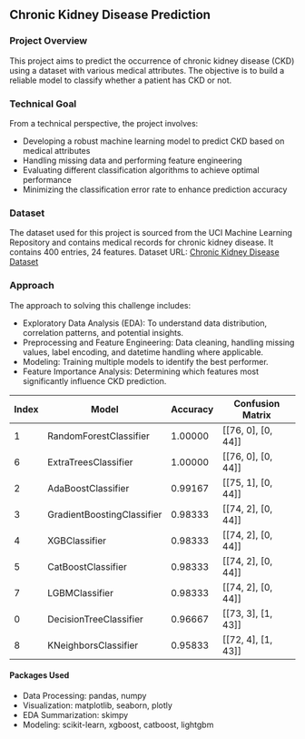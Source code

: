 ## Chronic Kidney Disease Prediction

### Project Overview
This project aims to predict the occurrence of chronic kidney disease (CKD) using a dataset with various medical attributes. The objective is to build a reliable model to classify whether a patient has CKD or not.

### Technical Goal
From a technical perspective, the project involves:

* Developing a robust machine learning model to predict CKD based on medical attributes
* Handling missing data and performing feature engineering
* Evaluating different classification algorithms to achieve optimal performance
* Minimizing the classification error rate to enhance prediction accuracy

### Dataset 
The dataset used for this project is sourced from the UCI Machine Learning Repository and contains medical records for chronic kidney disease. It contains 400 entries, 24 features.
Dataset URL: [Chronic Kidney Disease Dataset](https://archive.ics.uci.edu/dataset/336/chronic+kidney+disease)

### Approach
The approach to solving this challenge includes:

* Exploratory Data Analysis (EDA): To understand data distribution, correlation patterns, and potential insights.
* Preprocessing and Feature Engineering: Data cleaning, handling missing values, label encoding, and datetime handling where applicable.
* Modeling: Training multiple models to identify the best performer.
* Feature Importance Analysis: Determining which features most significantly influence CKD prediction.

| Index | Model                       | Accuracy | Confusion Matrix        |
|-------|-----------------------------|----------|-------------------------|
| 1     | RandomForestClassifier      | 1.00000  | [[76, 0], [0, 44]]      |
| 6     | ExtraTreesClassifier        | 1.00000  | [[76, 0], [0, 44]]      |
| 2     | AdaBoostClassifier          | 0.99167  | [[75, 1], [0, 44]]      |
| 3     | GradientBoostingClassifier  | 0.98333  | [[74, 2], [0, 44]]      |
| 4     | XGBClassifier               | 0.98333  | [[74, 2], [0, 44]]      |
| 5     | CatBoostClassifier          | 0.98333  | [[74, 2], [0, 44]]      |
| 7     | LGBMClassifier              | 0.98333  | [[74, 2], [0, 44]]      |
| 0     | DecisionTreeClassifier      | 0.96667  | [[73, 3], [1, 43]]      |
| 8     | KNeighborsClassifier        | 0.95833  | [[72, 4], [1, 43]]      |

#### Packages Used
* Data Processing: pandas, numpy
* Visualization: matplotlib, seaborn, plotly
* EDA Summarization: skimpy
* Modeling: scikit-learn, xgboost, catboost, lightgbm
